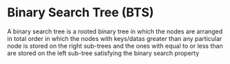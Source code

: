 # Binary Search Tree (BTS)

A binary search tree is a rooted binary tree in which the nodes are arranged in total order
in which the nodes with keys/datas greater than any particular node is stored on the right sub-trees
and the ones with equal to or less than are stored on the left sub-tree satisfying the binary search property